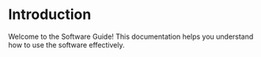 # Introduction
Welcome to the Software Guide! This documentation helps you understand how to use the software effectively.
